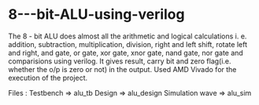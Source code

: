 # 8---bit-ALU-using-verilog
The 8 - bit ALU does almost all the arithmetic and logical calculations 
i. e. addition, subtraction, multiplication, division, right and left shift, rotate left and right, and gate, or gate, xor gate, xnor gate, nand gate, nor gate and comparisions using verilog. 
It gives result, carry bit and zero flag(i.e. whether the o/p is zero or not) in the output.
Used AMD Vivado for the execution of the project.

Files : 
Testbench => alu_tb
Design => alu_design
Simulation wave => alu_sim

